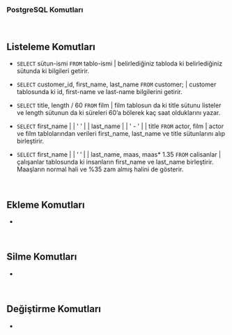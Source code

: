 ### PostgreSQL Komutları
<br>


 ## Listeleme Komutları

- `SELECT` sütun-ismi `FROM` tablo-ismi | belirlediğiniz tabloda ki belirlediğiniz sütunda ki bilgileri getirir.

- `SELECT` customer_id, first_name, last_name `FROM` customer; | customer tablosunda ki id, first-name ve last-name bilgilerini getirir.

- `SELECT` title, length / 60 `FROM` film | film tablosun da ki title sütunu listeler ve length sütunun da ki süreleri 60’a bölerek kaç saat olduklarını yazar.

- `SELECT` first_name | | ' ' | | last_name | | ' - ' | | title  `FROM` actor, film | actor ve film tablolarından verileri first_name, last_name ve title sütunlarını alıp birleştirir. 

- `SELECT` first_name | | ‘ ’ | | last_name, maas, maas* 1.35 `FROM` calisanlar | çalışanlar tablosunda ki insanların first_name ve last_name birleştirir. Maaşların normal hali ve %35 zam almış halini de gösterir.
  
<br>

 ## Ekleme Komutları
-
<br>

 ## Silme Komutları
-

<br>

## Değiştirme Komutları
- 
